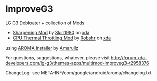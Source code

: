 ImproveG3
=========

LG G3 Debloater + collection of Mods
- [Sharpening Mod](http://forum.xda-developers.com/lg-g3/orig-development/fix-sharpening-mod-script-1-0-beta-t2957648) by [Skin1980](http://forum.xda-developers.com/member.php?u=2174433) on [xda](http://forum.xda-developers.com/)
- [CPU Thermal Throttling Mod](http://forum.xda-developers.com/lg-g3/development/thermal-mod-t2907363) by [Robshr](http://forum.xda-developers.com/member.php?u=4888382) on [xda](http://forum.xda-developers.com/)

using [AROMA Installer](http://forum.xda-developers.com/showthread.php?t=1461712) by [Amarullz](http://forum.xda-developers.com/member.php?u=402300)

For questions, suggestions, whatever, please visit
http://forum.xda-developers.com/lg-g3/themes-apps/multimod-improveg3-t2958376

ChangeLog: see META-INF/com/google/android/aroma/changelog.txt

